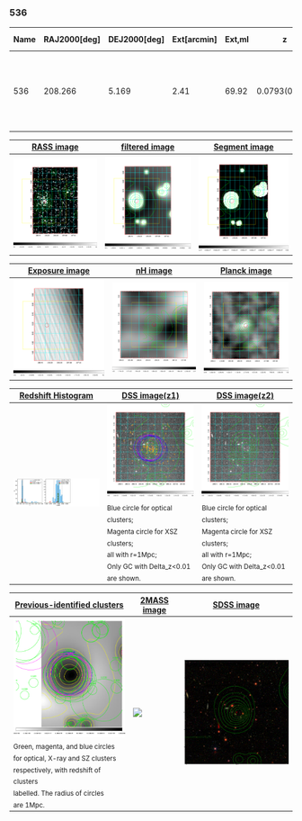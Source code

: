 <div STYLE="page-break-after: always;"></div>

### 536

|Name|RAJ2000[deg]|DEJ2000[deg] |Ext[arcmin]| Ext,ml | z | z_src| C|GC(XSZ,Delta_z<0.01)| GC(OPT,Delta_z<0.01)|GC| R_sig[arcmin] | R500[arcmin] | R500[Mpc]| CRsig[c/s] | CR500[c/s] |L500[1E44 erg/s]|F500[1E-12 erg/s/cm^2]| M500[1E14 Msun]|Tx[keV]|Cnt_sig|Beta|Rc[arcmin]|Comment|Alias|
|---|---|---|---|---|---|------|---|--------|---------|----------|---|---|---|---|---|---|---|---|---|---|---|---|---|---|
|536| 208.266| 5.169| 2.41| 69.92| 0.0793(0.005)| z1, z_xsz| B| F20, L03, MCXC, PSZ2, Tar, XB| A, N, W| A, C, F20, L03, MCXC, N, PSZ2, Tar, W, XB| 8.312| 9.781| 0.879| 0.284(0.038)| 0.292(0.039)| 0.862(0.055)| 5.559(0.356)| 2.08(0.07)| 3.45(0.07)| 111.4| 0.965(-0.049+0.026)| 5.169(-0.351+0.303)| -| k283|

|[RASS image](../image/536/536_img.pdf)|[filtered image](../image/536/536_fil.pdf)|[Segment image](../image/536/536_seg.pdf)|
|-------------------|--------------------|-------------------|
| <img src="../image/536/536_img.png" width="300">  | <img src="../image/536/536_fil.png" width="300">   | <img src="../image/536/536_seg.png" width="300">  |

|[Exposure image](../image/536/536_mex.pdf)| [nH image](../image/536/536_nh.pdf)| [Planck image](../image/536/536_p.pdf)|
|-------------------|--------------------|-------------------|
|<img src="../image/536/536_mex.png" width="300">   | <img src="../image/536/536_nh.png" width="300">    | <img src="../image/536/536_p.png" width="300"> |

|[Redshift Histogram](../image/536/536_zg.pdf) | [DSS image(z1)](../image/536/536_dss_z1.pdf)      |  [DSS image(z2)](../image/536/536_dss_z2.pdf)    |
|-------------------|--------------------|-------------------|
|<img src="../image/536/536_zg.png" width="300"> |<img src="../image/536/536_dss_z1.png" width="300"> <sub><br>Blue circle for optical clusters; <br>Magenta circle for XSZ clusters; <br>all with r=1Mpc; <br>Only GC with Delta_z<0.01 are shown. </sub>| <img src="../image/536/536_dss_z2.png" width="300"><sub><br>Blue circle for optical clusters; <br>Magenta circle for XSZ clusters; <br>all with r=1Mpc; <br>Only GC with Delta_z<0.01 are shown. </sub> |

|[Previous-identified clusters](../image/536/536_gc.pdf) | [2MASS image](../image/536/536_2mass.pdf)      |[SDSS image](../image/536/536_sdss.pdf)   |
|-------------------|-------------------|-------------------|
|<img src=../image/536/536_gc.png width="300"> <br><sub>Green, magenta, and blue circles <br>for optical, X-ray and SZ clusters <br>respectively, with redshift of clusters <br>labelled. The radius of circles <br>are 1Mpc.</sub>|<img src="../image/536/536_2mass.png" width="300">  | <img src="../image/536/536_sdss.png" width="300">  |





